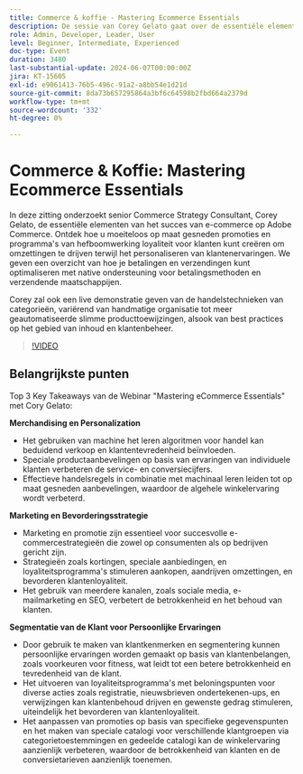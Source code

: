 ```yaml
---
title: Commerce & koffie - Mastering Ecommerce Essentials
description: De sessie van Corey Gelato gaat over de essentiële elementen van eCommerce op Adobe Commerce, waarin strategieën worden benadrukt voor gepersonaliseerde handel, loyaliteitsprogramma's, geoptimaliseerde betalingen en verzendingen, en effectieve marketingcampagnes om de betrokkenheid, het behoud en de conversie van klanten te stimuleren.
role: Admin, Developer, Leader, User
level: Beginner, Intermediate, Experienced
doc-type: Event
duration: 3480
last-substantial-update: 2024-06-07T00:00:00Z
jira: KT-15605
exl-id: e9061413-76b5-496c-91a2-a8bb54e1d21d
source-git-commit: 8da73b657295864a3bf6c64598b2fbd664a2379d
workflow-type: tm+mt
source-wordcount: '332'
ht-degree: 0%

---
```


# Commerce &amp; Koffie: Mastering Ecommerce Essentials

In deze zitting onderzoekt senior Commerce Strategy Consultant, Corey Gelato, de essentiële elementen van het succes van e-commerce op Adobe Commerce. Ontdek hoe u moeiteloos op maat gesneden promoties en programma&#39;s van hefboomwerking loyaliteit voor klanten kunt creëren om omzettingen te drijven terwijl het personaliseren van klantenervaringen. We geven een overzicht van hoe je betalingen en verzendingen kunt optimaliseren met native ondersteuning voor betalingsmethoden en verzendende maatschappijen.

Corey zal ook een live demonstratie geven van de handelstechnieken van categorieën, variërend van handmatige organisatie tot meer geautomatiseerde slimme producttoewijzingen, alsook van best practices op het gebied van inhoud en klantenbeheer.

>[!VIDEO](https://video.tv.adobe.com/v/3429437/?learn=on)

## Belangrijkste punten

Top 3 Key Takeaways van de Webinar &quot;Mastering eCommerce Essentials&quot; met Cory Gelato:

**Merchandising en Personalization**

* Het gebruiken van machine het leren algoritmen voor handel kan beduidend verkoop en klantentevredenheid beïnvloeden.
* Speciale productaanbevelingen op basis van ervaringen van individuele klanten verbeteren de service- en conversiecijfers.
* Effectieve handelsregels in combinatie met machinaal leren leiden tot op maat gesneden aanbevelingen, waardoor de algehele winkelervaring wordt verbeterd.

**Marketing en Bevorderingsstrategie**

* Marketing en promotie zijn essentieel voor succesvolle e-commercestrategieën die zowel op consumenten als op bedrijven gericht zijn.
* Strategieën zoals kortingen, speciale aanbiedingen, en loyaliteitsprogramma&#39;s stimuleren aankopen, aandrijven omzettingen, en bevorderen klantenloyaliteit.
* Het gebruik van meerdere kanalen, zoals sociale media, e-mailmarketing en SEO, verbetert de betrokkenheid en het behoud van klanten.

**Segmentatie van de Klant voor Persoonlijke Ervaringen**

* Door gebruik te maken van klantkenmerken en segmentering kunnen persoonlijke ervaringen worden gemaakt op basis van klantenbelangen, zoals voorkeuren voor fitness, wat leidt tot een betere betrokkenheid en tevredenheid van de klant.
* Het uitvoeren van loyaliteitsprogramma&#39;s met beloningspunten voor diverse acties zoals registratie, nieuwsbrieven ondertekenen-ups, en verwijzingen kan klantenbehoud drijven en gewenste gedrag stimuleren, uiteindelijk het bevorderen van klantenloyaliteit.
* Het aanpassen van promoties op basis van specifieke gegevenspunten en het maken van speciale catalogi voor verschillende klantgroepen via categorietoestemmingen en gedeelde catalogi kan de winkelervaring aanzienlijk verbeteren, waardoor de betrokkenheid van klanten en de conversietarieven aanzienlijk toenemen.